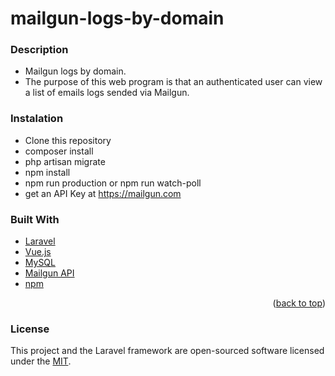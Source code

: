 # mailgun-logs-by-domain

### Description
* Mailgun logs by domain.
* The purpose of this web program is that an authenticated user can view a list of emails logs sended via Mailgun.

### Instalation
* Clone this repository
* composer install
* php artisan migrate
* npm install
* npm run production or npm run watch-poll
* get an API Key at https://mailgun.com

### Built With
* [Laravel](https://laravel.com/)
* [Vue.js](https://vuejs.org/)
* [MySQL](https://www.mysql.com/)
* [Mailgun API](mailgun.com)
* [npm](https://www.npmjs.com/)

<p align="right">(<a href="#top">back to top</a>)</p>

### License
This project and the Laravel framework are open-sourced software licensed under the [MIT](https://opensource.org/licenses/MIT).